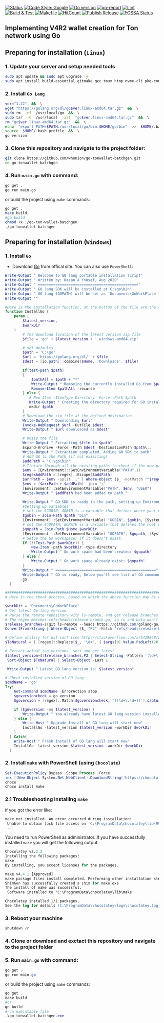 [![Status](https://img.shields.io/badge/status-active-success.svg)](https://github.com/whonion/go-tonwallet-batchgen/blob/main/) [![Code Style: Google](https://img.shields.io/badge/code%20style-google-blueviolet.svg)](https://google.github.io/styleguide/go/) [![Go version][go-badge]][go-url] [![go-report][go-report-badge]][go-report-url] [![Lint][lint-badge]][lint-url] [![Build & Test][build-badge]][build-url] [![Makefile][makefile-badge]][makefile-url] [![HitCount](https://hits.dwyl.com/whonion/go-tonwallet-batchgen.svg)](https://hits.dwyl.com/whonion/go-tonwallet-batchgen) [![Publish Release](https://github.com/whonion/go-tonwallet-batchgen/actions/workflows/release.yml/badge.svg)](https://github.com/whonion/go-tonwallet-batchgen/actions/workflows/release.yml) [![FOSSA Status](https://app.fossa.com/api/projects/git%2Bgithub.com%2Fwhonion%2Fgo-tonwallet-batchgen.svg?type=shield)](https://app.fossa.com/projects/git%2Bgithub.com%2Fwhonion%2Fgo-tonwallet-batchgen?ref=badge_shield)</br>
## Implementing V4R2 wallet creation for Ton network using Go</br>


## Preparing for installation (`Linux`)
### 1. Update your server and setup needed tools
```sh
sudo apt update && sudo apt upgrade -y
sudo apt install build-essential gitmake gcc tmux htop nvme-cli pkg-config libssl-dev libleveldb-dev tar clang bsdmainutils ncdu unzip libleveldb-dev -y
```

### 2. Install `Go Lang`
```sh
ver="1.22"  &&  \
wget "https://golang.org/dl/go$ver.linux-amd64.tar.gz"  &&  \
sudo rm  -rf  /usr/local/go  &&  \
sudo tar  -C  /usr/local  -xzf  "go$ver.linux-amd64.tar.gz"  &&  \
rm "go$ver.linux-amd64.tar.gz"  &&  \
echo  "export PATH=$PATH:/usr/local/go/bin:$HOME/go/bin"  >>  $HOME/.bash_profile  &&  \
source  $HOME/.bash_profile  &&  \
go version
```
### 3. Clone this repository and navigate to the project folder:
```sh
git clone https://github.com/whonion/go-tonwallet-batchgen.git
cd go-tonwallet-batchgen
```
### 4. Run `main.go` with command:
```sh
go get .
go run main.go
```
or build the project using `make` commands:
```sh
go get .
make build
#go build
chmod +x ./go-ton-wallet-batchgen
./go-tonwallet-batchgen
```

## Preparing for installation (`Windows`)
### 1. Install `Go`
 - Download [Go](https://go.dev/dl/) from offical site. You can also use `PowerShell`:
```powershell
Write-Output " Welcome to GO lang portable installation script"
Write-Output " Written by: Hasan A Yousef, Aug 2020"
Write-Output " =============================================="
Write-Output " GO lang SDK will be installed at C:\go\bin"
Write-Output " GO lang (GOPATH) will be set as 'Documents\GoWorkPlace'"
Write-Output ""

#Here is the installation function, at the bottom of the file are the check for update process
function InstallGo {
    param (
        $latest_version,
        $workDir
    )
        # The download location of the latest version zip file
        $file = 'go' + $latest_version + '.windows-amd64.zip'

        # set defaults
        $path = 'C:\go'
        $url = 'https://golang.org/dl/' + $file
        $dest = [io.path]::combine($Home, 'Downloads', $file)

        If(test-path $path)
        {
            $pathAll = $path + "*"
            Write-Output " Removing the currently installed Go from $path"
            Remove-Item $pathAll -recurse
        } else {
           # New-Item -ItemType Directory -Force -Path $path
           Write-Output " Creating the directory required for GO installation: $path"
           mkdir $path
        }
        # Download the zip file at the defined destination
        Write-Output " Downloading $url"
        Invoke-WebRequest $url -OutFile $dest
        Write-Output " $url downloaded as $dest"

        # Unzip the file
        Write-Output " Extracting $file to $path"
        Expand-Archive -Force -Path $dest -DestinationPath $path\..
        Write-Output " Extraction completed, Adding GO SDK to path"
        # Add GO to the Path (if not exisiting)
        $addPath = 'C:\go\bin'
        # Iterate through all the existing paths to check if the new path is already included with or without a '\' on the end:
        $env = [Environment]::GetEnvironmentVariable("PATH",1)
        $regexAddPath = [regex]::Escape($addPath)
        $arrPath = $env -split ';' | Where-Object {$_ -notMatch "^$regexAddPath\\?"}
        $env = ($arrPath + $addPath) -join ';'
        [Environment]::SetEnvironmentVariable("PATH", $env, "USER")
        Write-Output " $addPath had been added to path."

        Write-Output " GO SDK is ready in the path, setting up Environment Variables"
        #Setting up variables
        # set the $GOBIN, GOBIN is a variable that defines where your Go SDK is located
        $gobin = Join-Path $path "bin"
        [Environment]::SetEnvironmentVariable( "GOBIN", $gobin, [System.EnvironmentVariableTarget]::User)
        # set the $GOPATH; GOPATH is a variable that defines the root of your workspace
        $gopath = Join-Path $Home $workDir
        [Environment]::SetEnvironmentVariable( "GOPATH", $gopath, [System.EnvironmentVariableTarget]::User)
        # Setup the Go workspace; if it doesn't exist.
        If (!(Test-Path $workDir)) {
            New-Item -path $workDir -type directory
            Write-Output " Go work space had been created: $gopath"
        } else {
            Write-Output " Go work space already exist: $gopath"
        }
        Write-Output " =============================================="
        Write-Output " GO is ready, Below you'll see list of GO command"
        go
  }

############################################################################
# Here is the check process, based on which the above function may be called.

$workDir = 'Documents\GoWorkPlace'
# Get latest Go lang version
# Parse the remote repository with ls-remote, and get release branches
# The regex matches refs/heads/release-branch.go, so rc and beta won't be mached
$release_branches=$(git ls-remote --heads https://github.com/golang/go/ | 
ConvertFrom-String | Where-Object {$_."P2" -Match 'refs/heads/release-branch.go'})

# Define utility for nat sort (see http://stackoverflow.com/a/5429048/2796058)
$ToNatural = { [regex]::Replace($_, '\d+', { $args[0].Value.PadLeft(20) }) }

# Extract actual tag versions, sort and get latest
$latest_version=$($release_branches.P2 | Select-String -Pattern '(\d+\.\d+)').Matches.Groups.Value |
 Sort-Object $ToNatural | Select-Object -Last 1

 Write-Output " Latest GO lang version is: $latest_version"

# Check installed version of GO lang 
$cmdName = 'go'
Try{
    Get-Command $cmdName -ErrorAction stop
    $goversioncheck = go version
    $goversion = [regex]::Match($goversioncheck, '((\d+\.\d+))').captures.groups[1].value

    if ($goversion -eq $latest_version) {
        Write-Output " You already have latest GO lang version installed, version: $goversion"
    } else {
        Write-Host " Upgrade Install of GO lang will start now"
        InstallGo -latest_version $latest_version -workDir $workDir
    }
  } Catch{
    Write-Host " Fresh Install of GO lang will start now"
    InstallGo -latest_version $latest_version -workDir $workDir
  }
```
### 2. Install `make` with PowerShell (using `Chocolate`)
```powershell
Set-ExecutionPolicy Bypass -Scope Process -Force
iex ((New-Object System.Net.WebClient).DownloadString('https://chocolatey.org/install.ps1'))
choco
choco install make
```
### 2.1 Troubleshooting installing `make`
if you got the error like:
```powershell
make not installed. An error occurred during installation:
 Unable to obtain lock file access on 'C:\ProgramData\chocolatey\lib\995c915eb7cf3c8b25f2235e513ef8ca0c75c3e7' for operations on 'C:\ProgramData\chocolatey\lib\make'
 ...
 ```
 You need to run PowerShell as administrator. If you have successfully installed `make` you will get the following output:
 ```ps
 Chocolatey v2.2.2
Installing the following packages:
make
By installing, you accept licenses for the packages.

make v4.4.1 [Approved]
make package files install completed. Performing other installation steps.
 ShimGen has successfully created a shim for make.exe
 The install of make was successful.
  Software installed to 'C:\ProgramData\chocolatey\lib\make'

Chocolatey installed 1/1 packages.
 See the log for details (C:\ProgramData\chocolatey\logs\chocolatey.log).
 ```
### 3. Reboot your machine
```powershell
shutdown /r
```
### 4. Clone or download and exctact this repository and navigate to the project folder
### 5. Run `main.go` with command:
```powershell
go get .
go run main.go
```
or build the project using `make` commands:
```powershell
go get .
make build
#or
go build
#run executable file
.\go-tonwallet-batchgen.exe
```











[go-badge]: https://img.shields.io/badge/go-1.22-blue.svg
[go-url]: https://go.dev

[go-report-badge]: https://goreportcard.com/badge/github.com/whonion/go-tonwallet-batchgen
[go-report-url]: https://goreportcard.com/report/github.com/whonion/go-tonwallet-batchgen

[lint-badge]: https://github.com/whonion/go-tonwallet-batchgen/actions/workflows/lint.yml/badge.svg
[lint-url]: https://github.com/whonion/go-tonwallet-batchgen/actions/workflows/lint.yml

[test-badge]: https://github.com/whonion/go-tonwallet-batchgen/actions/workflows/test.yml/badge.svg
[test-url]: https://github.com/whonion/go-tonwallet-batchgen/actions/workflows/test.yml

[build-badge]: https://github.com/whonion/go-tonwallet-batchgen/actions/workflows/build.yml/badge.svg
[build-url]: https://github.com/whonion/go-tonwallet-batchgen/actions/workflows/build.yml

[makefile-badge]: https://github.com/whonion/go-tonwallet-batchgen/actions/workflows/makefile.yml/badge.svg
[makefile-url]: https://github.com/whonion/go-tonwallet-batchgen/actions/workflows/makefile.yml

[hint-badge]: https://hits.dwyl.com/whonion//go-tonwallet-batchgen.svg
[hint-url]: https://hits.dwyl.com/whonion/go-tonwallet-batchgen

[deploy-badge]: https://github.com/whonion/go-tonwallet-batchgen/actions/workflows/deploy.yml/badge.svg
[deploy-url]: https://github.com/whonion/go-tonwallet-batchgen/actions/workflows/deploy.yml